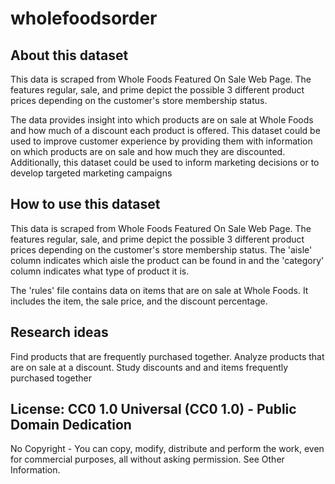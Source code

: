# wholefoodsorder
## About this dataset


This data is scraped from Whole Foods Featured On Sale Web Page. The features regular, sale, and prime depict the possible 3 different product prices depending on the customer's store membership status.

The data provides insight into which products are on sale at Whole Foods and how much of a discount each product is offered. This dataset could be used to improve customer experience by providing them with information on which products are on sale and how much they are discounted. Additionally, this dataset could be used to inform marketing decisions or to develop targeted marketing campaigns


## How to use this dataset
This data is scraped from Whole Foods Featured On Sale Web Page. The features regular, sale, and prime depict the possible 3 different product prices depending on the customer's store membership status. The 'aisle' column indicates which aisle the product can be found in and the 'category' column indicates what type of product it is.

The 'rules' file contains data on items that are on sale at Whole Foods. It includes the item, the sale price, and the discount percentage.

## Research ideas

Find products that are frequently purchased together.
Analyze products that are on sale at a discount.
Study discounts and and items frequently purchased together


## License: CC0 1.0 Universal (CC0 1.0) - Public Domain Dedication
No Copyright - You can copy, modify, distribute and perform the work, even for commercial purposes, all without asking permission. See Other Information.
